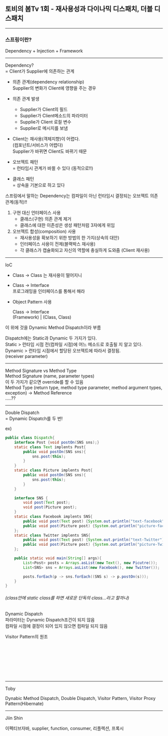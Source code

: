 ## 토비의 봄Tv 1회 - 재사용성과 다이나믹 디스패치, 더블 디스패치

---
### 스프링이란? 
Dependency + Injection + Framework

---

Dependency? <br>
= Client가 Supplier에 의존하는 관계
 - 의존 관계(dependency relationship)<br>
    Supplier의 변화가 Client에 영향을 주는 경우
- 의존 관계 발생
  - Supplier가 Client의 필드
  - Supplier가 Client메소드의 파라미터
  - Supplie가 Client 로컬 변수
  - Supplier로 메시지를 보냄   
- Client는 재사용(객체지향)이 어렵다.<br>
  (컴포넌트/서비스가 어렵다)<br>
  Supplier가 바뀌면 Client도 바뀌기 때문

- 오브젝트 패턴<br>
  = 런타임시 관계가 바뀔 수 있다 (동적으로!!)
- 클래스 패턴<br>
  = 상속을 기본으로 하고 있다

스프링에서 말하는 Dependency는 컴파일이 아닌 런타임시 결정되는 오브젝트 의존 관계(동적)!!
1. 구현 대신 언터페이스 사용
    - 클래스(구현) 의존 관계 제거
    - 클래스에 대한 이존성은 생성 패턴처럼 3자에게 위임
2. 오브젝트 합성(composition) 사용
    - 재사용성을 확보하기 위한 방법의 한 가지(상속의 대안)
    - 인터페이스 사용이 전제(블랙박스 재사용)
    - 각 클래스가 캡슐화되고 자신의 역할에 충실하게 도와줌
(Client 재사용)

---

IoC
- Class -> Class 는 재사용이 떨어지니
- Class -> Interface<br>
    프로그래밍을 인터페이스를 통해서 해라

- Object Pattern 사용
    
    Class ->   Interface <br>
    (Framework)          |
                (Class, Class)

이 위에 것을 Dynamic Method Dispatch이라 부름

Dispatch에는 Static과 Dynamic 두 가지가 있다.<br>
Static > 런타임 시점 전(컴파일 시점)에 어느 메소드로 호출될 지 알고 있다.<br>
Dynamic > 런타임 시점에서 할당된 오브젝트에 따라서 결정됨.<br>
(receiver parameter)

---
Method Signature vs Method Type<br>
Method Signature (name, parameter types)<br>
이 두 가지가 같으면 override를 할 수 있음<br>
Method Type (return type, method type parameter, method argument types, exception) -> Method Reference<br>
.....??

---

Double Dispatch<br>
= Dynamic Dispatch를 두 번!

ex) 
```java
public class Dispatch{
    interface Post {void postOn(SNS sns);}
    static class Text implents Post{
        public void postOn(SNS sns){
            sns.post(this);
        }
    }
    static class Picture implents Post{
        public void postOn(SNS sns){
            sns.post(this);
        }
    }

    interface SNS {
        void post(Text post);
        void post(Picture post);
    }
    static class Facebook implents SNS{
        public void post(Text post) {System.out.println("text-facebook");}
        public void post(Picture post) {System.out.println("picture-facebook");}
    };
    static class Twitter implents SNS{
        public void post(Text post) {System.out.println("text-Twitter");}
        public void post(Picture post) {System.out.println("picture-Twitter");}
    };

    public static void main(String[] args){
        List<Post> posts = Arrays.asList(new Text(), new Picutre());
        List<SNS> sns = Arrays.asList(new Facebook(), new Twitter());

        posts.forEach(p -> sns.forEach((SNS s) -> p.postOn(s)));
    } 
}
```
###### (class안에 static class를 하면 새로운 단독의 class...라고 할까나)

Dynamic Dispatch<br>
파라미터는 Dynamic Dispatch조건이 되지 않음<br>
컴파일 시점에 결정이 되어 있지 않으면 컴파일 되지 않음


Visitor Pattern의 원조<br><br><br><br><br><br><br><br>

---
Toby

Dynabic Method Dispatch, Double Dispatch, Visitor Pattern, Visitor Proxy Pattern(Hibernate)

---
Jiin Shin

이펙티브자바,
supplier,
function,
consumer,
리플렉션,
프록시

